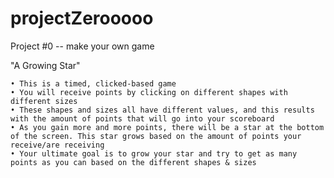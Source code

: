 # projectZerooooo
Project #0 -- make your own game


"A Growing Star"

 	• This is a timed, clicked-based game 	
 	• You will receive points by clicking on different shapes with different sizes
 	• These shapes and sizes all have different values, and this results with the amount of points that will go into your scoreboard
 	• As you gain more and more points, there will be a star at the bottom of the screen. This star grows based on the amount of points your receive/are receiving 
 	• Your ultimate goal is to grow your star and try to get as many points as you can based on the different shapes & sizes 

